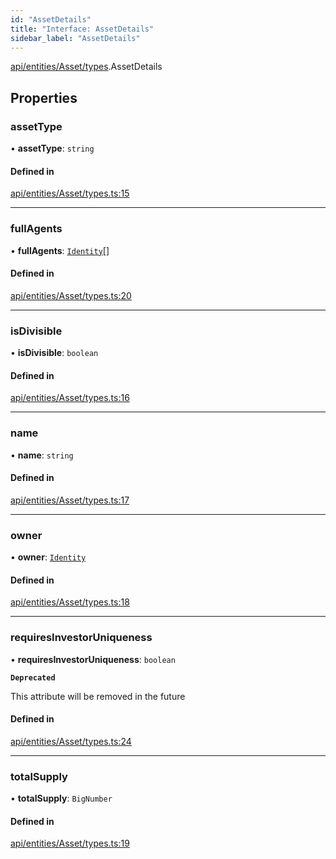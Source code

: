 ```yaml
---
id: "AssetDetails"
title: "Interface: AssetDetails"
sidebar_label: "AssetDetails"
---
```


[api/entities/Asset/types](../../../../../../modules/API/Entities/Asset/Types/Types.md).AssetDetails

## Properties

### assetType

• **assetType**: `string`

#### Defined in

[api/entities/Asset/types.ts:15](https://github.com/PolymeshAssociation/polymesh-sdk/blob/95e180d28/src/api/entities/Asset/types.ts#L15)

___

### fullAgents

• **fullAgents**: [`Identity`](../../../../../../classes/API/Entities/Identity/Identity.md)[]

#### Defined in

[api/entities/Asset/types.ts:20](https://github.com/PolymeshAssociation/polymesh-sdk/blob/95e180d28/src/api/entities/Asset/types.ts#L20)

___

### isDivisible

• **isDivisible**: `boolean`

#### Defined in

[api/entities/Asset/types.ts:16](https://github.com/PolymeshAssociation/polymesh-sdk/blob/95e180d28/src/api/entities/Asset/types.ts#L16)

___

### name

• **name**: `string`

#### Defined in

[api/entities/Asset/types.ts:17](https://github.com/PolymeshAssociation/polymesh-sdk/blob/95e180d28/src/api/entities/Asset/types.ts#L17)

___

### owner

• **owner**: [`Identity`](../../../../../../classes/API/Entities/Identity/Identity.md)

#### Defined in

[api/entities/Asset/types.ts:18](https://github.com/PolymeshAssociation/polymesh-sdk/blob/95e180d28/src/api/entities/Asset/types.ts#L18)

___

### requiresInvestorUniqueness

• **requiresInvestorUniqueness**: `boolean`

**`Deprecated`**

This attribute will be removed in the future

#### Defined in

[api/entities/Asset/types.ts:24](https://github.com/PolymeshAssociation/polymesh-sdk/blob/95e180d28/src/api/entities/Asset/types.ts#L24)

___

### totalSupply

• **totalSupply**: `BigNumber`

#### Defined in

[api/entities/Asset/types.ts:19](https://github.com/PolymeshAssociation/polymesh-sdk/blob/95e180d28/src/api/entities/Asset/types.ts#L19)
